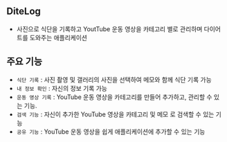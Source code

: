 ## DiteLog
- 사진으로 식단을 기록하고 YoutTube 운동 영상을 카테고리 별로 관리하며 다이어트를 도와주는 애플리케이션

## 주요 기능
- `식단 기록` : 사진 촬영 및 갤러리의 사진을 선택하여 메모와 함께 식단 기록 가능
- `내 정보 확인` : 자신의 정보 기록 가능
- `운동 영상 기록` : YouTube 운동 영상을 카테고리를 만들어 추가하고, 관리할 수 있는 기능.
- `검색 기능` : 자신이 추가한 YouTube 영상을 카테고리 및 메모 로 검색할 수 있는 기능
- `공유 기능` : YouTube 운동 영상을 쉽게 애플리케이션에 추가할 수 있는 기능
